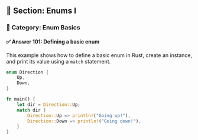 ## 📘 Section: Enums I  
### 🔹 Category: Enum Basics  
#### ✅ Answer 101: Defining a basic enum

This example shows how to define a basic enum in Rust, create an instance, and print its value using a `match` statement.

```rust
enum Direction {
    Up,
    Down,
}

fn main() {
    let dir = Direction::Up;
    match dir {
        Direction::Up => println!("Going up!"),
        Direction::Down => println!("Going down!"),
    }
}
```
